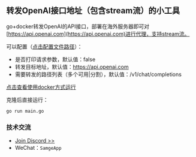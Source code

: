 ## 转发OpenAI接口地址（包含stream流）的小工具
go+docker转发OpenAI的API接口，部署在海外服务器即可对[https://api.openai.com](https://api.openai.com)进行代理，支持stream流。

可以配置（[点击配置文件路径](app/utils/u_config/u_config.go)）：
- 是否打印请求参数，默认值：false
- 转发目标地址，默认值：https://api.openai.com
- 需要转发的路径列表（多个可用|分割），默认值：/v1/chat/completions

[点击查看使用docker方式运行](docker/README.md)

克隆后直接运行：
```shell
go run main.go
```

### 技术交流
- [Join Discord >>](https://discord.com/invite/eRuSqve8CE)
- WeChat：`SamgeApp`
